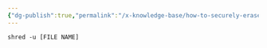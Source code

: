```yaml
---
{"dg-publish":true,"permalink":"/x-knowledge-base/how-to-securely-erase-data/"}
---
```


`shred -u [FILE NAME]`